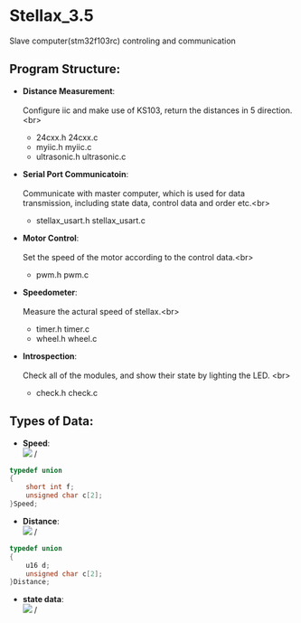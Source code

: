 # Stellax_3.5
Slave computer(stm32f103rc) controling and communication

## Program Structure:
- **Distance Measurement**:<br>  
Configure iic and make use of KS103, return the distances in 5 direction.\<br>  
	- 24cxx.h					    24cxx.c
	- myiic.h					    myiic.c
	- ultrasonic.h  	    ultrasonic.c 
	
- **Serial Port Communicatoin**:<br>  
Communicate with master computer,  which is used for data transmission, including state data, control data and order etc.\<br>  
	- stellax_usart.h			stellax_usart.c
	
- **Motor Control**:<br>  
Set the speed of the motor according to the control data.\<br>  
	- pwm.h pwm.c
	
- **Speedometer**:<br>  
Measure the actural speed of stellax.\<br>  
	- timer.h timer.c 
	- wheel.h wheel.c
	
- **Introspection**:<br>  
Check all of the modules, and show their state by lighting the LED. \<br>  
	- check.h check.c

## Types of Data:
- **Speed**:
<br>  ![](https://github.com/stuRobotics/stellax_3.5_stm32/blob/master/img/Speed.png)  /<br>  
```C
typedef union
{
	short int f;
	unsigned char c[2];
}Speed;
```
- **Distance**:
<br>  ![](https://github.com/stuRobotics/stellax_3.5_stm32/blob/master/img/Distance.png)  /<br>  
```C
typedef union
{
	u16 d;
	unsigned char c[2];
}Distance;
```
- **state data**:
<br>  ![](https://github.com/stuRobotics/stellax_3.5_stm32/blob/master/img/state_data.png)  /<br>  
